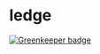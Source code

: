# ledge

[![Greenkeeper badge](https://badges.greenkeeper.io/tnguyen14/ledge-legacy.svg)](https://greenkeeper.io/)
